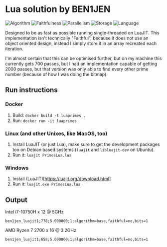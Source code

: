 # Lua solution by BEN1JEN
![Algorithm](https://img.shields.io/badge/Algorithm-base-green)
![Faithfulness](https://img.shields.io/badge/Faithful-no-green)
![Parallelism](https://img.shields.io/badge/Parallel-no-green)
![Storage](https://img.shields.io/badge/Bits-1-green)
![Language](https://img.shields.io/badge/Language-Lua-green)

Designed to be as fast as possible running single-threaded on LuaJIT. This
implementation isn't technically "Faithful", because it does not use an
object oriented design, instead I simply store it in an array recreated each
iteration.

I'm almost certain that this can be optimised further, but on my machine
this currently gets 700 passes, but I had an implementation capable of
getting 2000 passes, but that version was only able to find every other
prime number (because of how I was doing the bitmap).

## Run instructions
### Docker
1. Build: `docker build -t luaprimes .`
1. Run: `docker run -it luaprimes`
### Linux (and other Unixes, like MacOS, too)
1. Install LuaJIT (or just Lua), make sure to get the development packages
   too on Debian based systems (`luajit` and `libluajit-dev` on Ubuntu).
4. Run it: `luajit PrimesLua.lua`
### Windows
1. Install (LuaJIT)[https://luajit.org/download.html]
4. Run it: `luajit.exe PrimesLua.lua`

## Output
Intel i7-10750H x 12 @ 5GHz
```
ben1jen_luajit1;778;5.000000;1;algorithm=base,faithful=no,bits=1
```

AMD Ryzen 7 2700 x 16 @ 3.2GHz
```
ben1jen_luajit1;658;5.000000;1;algorithm=base,faithful=no,bits=1
```
